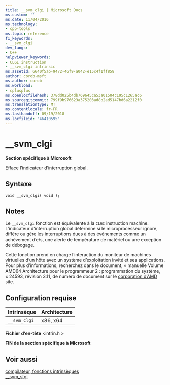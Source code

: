 ```yaml
---
title: __svm_clgi | Microsoft Docs
ms.custom: ''
ms.date: 11/04/2016
ms.technology:
- cpp-tools
ms.topic: reference
f1_keywords:
- __svm_clgi
dev_langs:
- C++
helpviewer_keywords:
- CLGI instruction
- __svm_clgi intrinsic
ms.assetid: 6640f5ab-9472-46f9-a042-e15c4f1ff858
author: corob-msft
ms.author: corob
ms.workload:
- cplusplus
ms.openlocfilehash: 378dd025b4db769645ca53a01504c195c1265ac6
ms.sourcegitcommit: 799f9b976623a375203ad8b2ad5147bd6a2212f0
ms.translationtype: MT
ms.contentlocale: fr-FR
ms.lasthandoff: 09/19/2018
ms.locfileid: "46410595"
---
```

# <a name="svmclgi"></a>__svm_clgi

**Section spécifique à Microsoft**

Efface l’indicateur d’interruption global.

## <a name="syntax"></a>Syntaxe

```
void __svm_clgi( void );
```

## <a name="remarks"></a>Notes

Le `__svm_clgi` fonction est équivalente à la `CLGI` instruction machine. L’indicateur d’interruption global détermine si le microprocesseur ignore, diffère ou gère les interruptions dues à des événements comme un achèvement d’e/s, une alerte de température de matériel ou une exception de débogage.

Cette fonction prend en charge l’interaction du moniteur de machines virtuelles d’un hôte avec un système d’exploitation invité et ses applications. Pour plus d’informations, recherchez dans le document, « manuelle Volume AMD64 Architecture pour le programmeur 2 : programmation du système, « 24593, révision 3.11, de numéro de document sur le [corporation d’AMD](https://developer.amd.com/resources/developer-guides-manuals/) site.

## <a name="requirements"></a>Configuration requise

|Intrinsèque|Architecture|
|---------------|------------------|
|`__svm_clgi`|x86, x64|

**Fichier d’en-tête** \<intrin.h >

**FIN de la section spécifique à Microsoft**

## <a name="see-also"></a>Voir aussi

[compilateur, fonctions intrinsèques](../intrinsics/compiler-intrinsics.md)<br/>
[__svm_stgi](../intrinsics/svm-stgi.md)